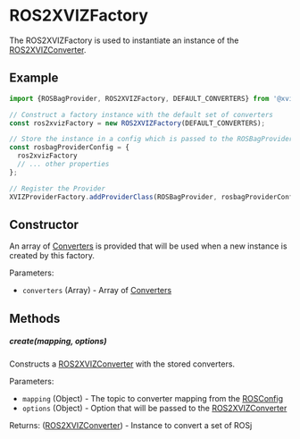 # ROS2XVIZFactory

The ROS2XVIZFactory is used to instantiate an instance of the [ROS2XVIZConverter](/docs/api-reference/ros/ros-2-xviz-converter.md).

## Example

```js
import {ROSBagProvider, ROS2XVIZFactory, DEFAULT_CONVERTERS} from '@xviz/ros';

// Construct a factory instance with the default set of converters
const ros2xvizFactory = new ROS2XVIZFactory(DEFAULT_CONVERTERS);

// Store the instance in a config which is passed to the ROSBagProvider when instantiated
const rosbagProviderConfig = {
  ros2xvizFactory
  // ... other properties
};

// Register the Provider
XVIZProviderFactory.addProviderClass(ROSBagProvider, rosbagProviderConfig);
```

## Constructor

An array of [Converters](/docs/api-reference/ros/overview-converters.md) is provided
that will be used when a new instance is created by this factory.

Parameters:

- `converters` (Array) - Array of [Converters](/docs/api-reference/ros/overview-converters.md)

## Methods


##### create(mapping, options) 

Constructs a [ROS2XVIZConverter](/docs/api-reference/ros/ros-2-xviz-converter.md) with the
stored converters.

Parameters:

- `mapping` (Object) - The topic to converter mapping from the [ROSConfig](/docs/api-reference/ros/ros-config.md)
- `options` (Object) - Option that will be passed to the [ROS2XVIZConverter](/docs/api-reference/ros/ros-2-xviz-converter.md)

Returns: ([ROS2XVIZConverter](/docs/api-reference/ros/ros-2-xviz-converter.md)) - Instance to convert a set of ROSj
